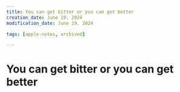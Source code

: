 ```yaml
---
title: You can get bitter or you can get better
creation_date: June 19, 2024
modification_date: June 19, 2024

tags: [apple-notes, archived]

---
```



# You can get bitter or you can get better
